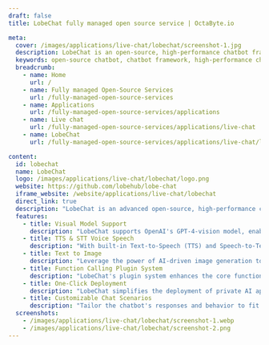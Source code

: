 ```yaml
---
draft: false
title: LobeChat fully managed open source service | OctaByte.io

meta:
  cover: /images/applications/live-chat/lobechat/screenshot-1.jpg
  description: LobeChat is an open-source, high-performance chatbot framework that supports multimodal interactions, including text-to-speech, visual recognition, and text-to-image generation, offering easy deployment of private ChatGPT and LLM applications.
  keywords: open-source chatbot, chatbot framework, high-performance chatbot, ChatGPT, visual recognition, multimodal AI, text-to-speech, speech-to-text, text-to-image, AI assistant, LobeChat, private chatbot deployment, GPT-4-vision, AI plugins, conversational AI, open-source LLM
  breadcrumb:
    - name: Home
      url: /
    - name: Fully managed Open-Source Services
      url: /fully-managed-open-source-services
    - name: Applications
      url: /fully-managed-open-source-services/applications
    - name: Live chat
      url: /fully-managed-open-source-services/applications/live-chat
    - name: LobeChat
      url: /fully-managed-open-source-services/applications/live-chat/lobechat

content:
  id: lobechat
  name: LobeChat
  logo: /images/applications/live-chat/lobechat/logo.png
  website: https://github.com/lobehub/lobe-chat
  iframe_website: /website/applications/live-chat/lobechat
  direct_link: true
  description: "LobeChat is an advanced open-source, high-performance chatbot framework designed to empower users with intelligent, versatile, and interactive experiences. With built-in support for cutting-edge technologies like OpenAI's GPT-4-vision, LobeChat allows one-click free deployment of private ChatGPT, Gemini, and other large language model (LLM) applications. This powerful platform offers seamless integration of voice and visual recognition capabilities, allowing users to interact in diverse and innovative ways. Whether you're looking to create a custom chatbot for your website, deploy a sophisticated AI assistant, or build your own multimodal conversational agent, LobeChat provides the tools and flexibility you need to bring your vision to life."
  features:
    - title: Visual Model Support
      description: "LobeChat supports OpenAI's GPT-4-vision model, enabling the chatbot to recognize and process images. Users can upload images into the chat, and the agent will engage in conversations based on the image content, creating rich and diverse interactions."
    - title: TTS & STT Voice Speech
      description: "With built-in Text-to-Speech (TTS) and Speech-to-Text (STT) capabilities, LobeChat allows users to communicate with the chatbot using voice. Choose from a variety of voice options to enhance the natural interaction experience."
    - title: Text to Image
      description: "Leverage the power of AI-driven image generation tools like DALL-E 3, MidJourney, and Pollinations to create images directly within the chat. LobeChat transforms your textual input into high-quality visual content, enriching your conversational experience."
    - title: Function Calling Plugin System
      description: "LobeChat's plugin system enhances the core functionality by enabling real-time information retrieval and processing. Plugins can fetch news headlines, access e-commerce platforms, retrieve documents, and much more, providing dynamic and immediate responses during conversations."
    - title: One-Click Deployment
      description: "LobeChat simplifies the deployment of private AI applications. With just a single click, users can launch their own personalized versions of ChatGPT, Gemini, or other LLM applications, without the need for complex setup."
    - title: Customizable Chat Scenarios
      description: "Tailor the chatbot's responses and behavior to fit your specific use case. LobeChat allows customization of conversational flows, personality, and engagement methods, ensuring that the chatbot meets the unique needs of your project or business."
  screenshots:
    - /images/applications/live-chat/lobechat/screenshot-1.webp
    - /images/applications/live-chat/lobechat/screenshot-2.png
---
```

